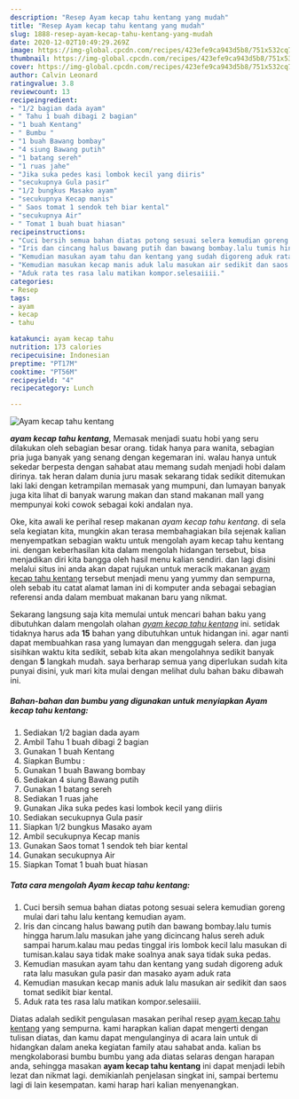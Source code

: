 ```yaml
---
description: "Resep Ayam kecap tahu kentang yang mudah"
title: "Resep Ayam kecap tahu kentang yang mudah"
slug: 1888-resep-ayam-kecap-tahu-kentang-yang-mudah
date: 2020-12-02T10:49:29.269Z
image: https://img-global.cpcdn.com/recipes/423efe9ca943d5b8/751x532cq70/ayam-kecap-tahu-kentang-foto-resep-utama.jpg
thumbnail: https://img-global.cpcdn.com/recipes/423efe9ca943d5b8/751x532cq70/ayam-kecap-tahu-kentang-foto-resep-utama.jpg
cover: https://img-global.cpcdn.com/recipes/423efe9ca943d5b8/751x532cq70/ayam-kecap-tahu-kentang-foto-resep-utama.jpg
author: Calvin Leonard
ratingvalue: 3.8
reviewcount: 13
recipeingredient:
- "1/2 bagian dada ayam"
- " Tahu 1 buah dibagi 2 bagian"
- "1 buah Kentang"
- " Bumbu "
- "1 buah Bawang bombay"
- "4 siung Bawang putih"
- "1 batang sereh"
- "1 ruas jahe"
- "Jika suka pedes kasi lombok kecil yang diiris"
- "secukupnya Gula pasir"
- "1/2 bungkus Masako ayam"
- "secukupnya Kecap manis"
- " Saos tomat 1 sendok teh biar kental"
- "secukupnya Air"
- " Tomat 1 buah buat hiasan"
recipeinstructions:
- "Cuci bersih semua bahan diatas potong sesuai selera kemudian goreng mulai dari tahu lalu kentang kemudian ayam."
- "Iris dan cincang halus bawang putih dan bawang bombay.lalu tumis hingga harum.lalu masukan jahe yang dicincang halus sereh aduk sampai harum.kalau mau pedas tinggal iris lombok kecil lalu masukan di tumisan.kalau saya tidak make soalnya anak saya tidak suka pedas."
- "Kemudian masukan ayam tahu dan kentang yang sudah digoreng aduk rata lalu masukan gula pasir dan masako ayam aduk rata"
- "Kemudian masukan kecap manis aduk lalu masukan air sedikit dan saos tomat sedikit biar kental."
- "Aduk rata tes rasa lalu matikan kompor.selesaiiii."
categories:
- Resep
tags:
- ayam
- kecap
- tahu

katakunci: ayam kecap tahu 
nutrition: 173 calories
recipecuisine: Indonesian
preptime: "PT17M"
cooktime: "PT56M"
recipeyield: "4"
recipecategory: Lunch

---
```



![Ayam kecap tahu kentang](https://img-global.cpcdn.com/recipes/423efe9ca943d5b8/751x532cq70/ayam-kecap-tahu-kentang-foto-resep-utama.jpg)

<b><i>ayam kecap tahu kentang</i></b>, Memasak menjadi suatu hobi yang seru dilakukan oleh sebagian besar orang. tidak hanya para wanita, sebagian pria juga banyak yang senang dengan kegemaran ini. walau hanya untuk sekedar berpesta dengan sahabat atau memang sudah menjadi hobi dalam dirinya. tak heran dalam dunia juru masak sekarang tidak sedikit ditemukan laki laki dengan ketrampilan memasak yang mumpuni, dan lumayan banyak juga kita lihat di banyak warung makan dan stand makanan mall yang mempunyai koki cowok sebagai koki andalan nya.

Oke, kita awali ke perihal resep makanan <i>ayam kecap tahu kentang</i>. di sela sela kegiatan kita, mungkin akan terasa membahagiakan bila sejenak kalian menyempatkan sebagian waktu untuk mengolah ayam kecap tahu kentang ini. dengan keberhasilan kita dalam mengolah hidangan tersebut, bisa menjadikan diri kita bangga oleh hasil menu kalian sendiri. dan lagi disini melalui situs ini anda akan dapat rujukan untuk meracik makanan <u>ayam kecap tahu kentang</u> tersebut menjadi menu yang yummy dan sempurna, oleh sebab itu catat alamat laman ini di komputer anda sebagai sebagian referensi anda dalam membuat makanan baru yang nikmat.




Sekarang langsung saja kita memulai untuk mencari bahan baku yang dibutuhkan dalam mengolah olahan <u><i>ayam kecap tahu kentang</i></u> ini. setidak tidaknya harus ada <b>15</b> bahan yang dibutuhkan untuk hidangan ini. agar nanti dapat membuahkan rasa yang lumayan dan menggugah selera. dan juga sisihkan waktu kita sedikit, sebab kita akan mengolahnya sedikit banyak dengan <b>5</b> langkah mudah. saya berharap semua yang diperlukan sudah kita punyai disini, yuk mari kita mulai dengan melihat dulu bahan baku dibawah ini.

<!--inarticleads1-->

##### Bahan-bahan dan bumbu yang digunakan untuk menyiapkan Ayam kecap tahu kentang:

1. Sediakan 1/2 bagian dada ayam
1. Ambil  Tahu 1 buah dibagi 2 bagian
1. Gunakan 1 buah Kentang
1. Siapkan  Bumbu :
1. Gunakan 1 buah Bawang bombay
1. Sediakan 4 siung Bawang putih
1. Gunakan 1 batang sereh
1. Sediakan 1 ruas jahe
1. Gunakan Jika suka pedes kasi lombok kecil yang diiris
1. Sediakan secukupnya Gula pasir
1. Siapkan 1/2 bungkus Masako ayam
1. Ambil secukupnya Kecap manis
1. Gunakan  Saos tomat 1 sendok teh biar kental
1. Gunakan secukupnya Air
1. Siapkan  Tomat 1 buah buat hiasan




<!--inarticleads2-->

##### Tata cara mengolah Ayam kecap tahu kentang:

1. Cuci bersih semua bahan diatas potong sesuai selera kemudian goreng mulai dari tahu lalu kentang kemudian ayam.
1. Iris dan cincang halus bawang putih dan bawang bombay.lalu tumis hingga harum.lalu masukan jahe yang dicincang halus sereh aduk sampai harum.kalau mau pedas tinggal iris lombok kecil lalu masukan di tumisan.kalau saya tidak make soalnya anak saya tidak suka pedas.
1. Kemudian masukan ayam tahu dan kentang yang sudah digoreng aduk rata lalu masukan gula pasir dan masako ayam aduk rata
1. Kemudian masukan kecap manis aduk lalu masukan air sedikit dan saos tomat sedikit biar kental.
1. Aduk rata tes rasa lalu matikan kompor.selesaiiii.




Diatas adalah sedikit pengulasan masakan perihal resep <u>ayam kecap tahu kentang</u> yang sempurna. kami harapkan kalian dapat mengerti dengan tulisan diatas, dan kamu dapat mengulanginya di acara lain untuk di hidangkan dalam aneka kegiatan family atau sahabat anda. kalian bs mengkolaborasi bumbu bumbu yang ada diatas selaras dengan harapan anda, sehingga masakan <b>ayam kecap tahu kentang</b> ini dapat menjadi lebih lezat dan nikmat lagi. demikianlah penjelasan singkat ini, sampai bertemu lagi di lain kesempatan. kami harap hari kalian menyenangkan.
